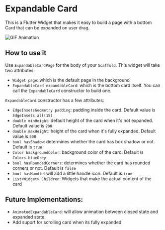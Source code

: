 # Expandable Card

This is a Flutter Widget that makes it easy to build a page with a bottom Card that can be expanded on user drag.

  ![GIF Animation](https://media.giphy.com/media/1xoZG7PVqcTtNdBS3k/giphy.gif)
  
## How to use it

  Use `ExpandableCardPage` for the body of your `Scaffold`.  This widget will take two attributes:

- `Widget page`: which is the default page in the background
- `ExpandableCard expandableCard`: which is the bottom card itself. You can call the `ExpandableCard` constructor to build one.

`ExpandableCard` constructor has a few attributes:

- `EdgeInsetsGeometry padding`: padding inside the card. Default value is `EdgeInsets.all(15)`
- `double minHeight`: default height of the card when it's not expanded. Default value is `200`
- `double maxHeight`: height of the card when it's fully expanded. Default value is `500`
- `bool hasShadow`: determines whether the card has box shadow or not. Default is `true`
- `Color backgroundColor`: background color of the card. Default is `Colors.blueGrey`
- `bool hasRoundedCorners`: determines whether the card has rounded corners or not. Default is `false`
- `bool hasHandle`: will add a little handle icon. Default is `true`
- `List<Widget> Children`: Widgets that make the actual content of the card

## Future Implementations:
- `AnimatedExpandableCard`: will allow animation between closed state and expanded state.
- Add suport for scrolling card when its fully expanded
    
